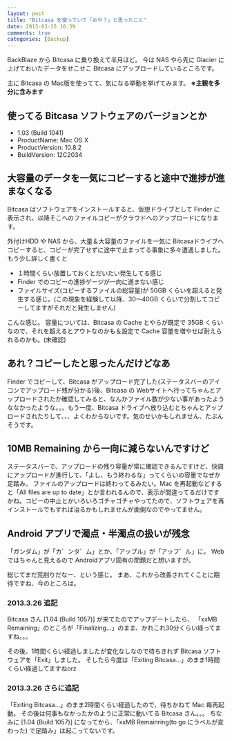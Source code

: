 ```yaml
---
layout: post
title: "Bitcasa を使っていて「おや？」と思ったこと"
date: 2013-03-25 16:39
comments: true
categories: [Backup]
---
```

BackBlaze から Bitcasa に乗り換えて半月ほど。
今は NAS やら先に Glacier に上げておいたデータをせこせこ Bitcasa にアップロードしているところです。
<!--more-->
主に Bitcasa の Mac版を使ってて、気になる挙動を挙げてみます。
**※主観を多分に含みます**

## 使ってる Bitcasa ソフトウェアのバージョンとか
* 1.03 (Build 1041)
* ProductName:	Mac OS X
* ProductVersion:	10.8.2
* BuildVersion:	12C2034

## 大容量のデータを一気にコピーすると途中で進捗が進まなくなる

Bitcasa はソフトウェアをインストールすると、仮想ドライブとして Finder に表示され、以降そこへのファイルコピーがクラウドへのアップロードになります。

外付けHDD や NAS から、大量＆大容量のファイルを一気に Bitcasaドライブへコピーすると、コピーが完了せずに途中で止まってる事象に多々遭遇しました。
もう少し詳しく書くと

* １時間くらい放置しておくとだいたい発生してる感じ
* Finder でのコピーの進捗ゲージが一向に進まない感じ
* ファイルサイズ(コピーするファイルの総容量)が 50GB くらいを超えると発生する感じ。(この現象を経験して以降、30〜40GB くらいで分割してコピーしてますがそれだと発生しません)

こんな感じ。
容量については、Bitcasa の Cache とやらが既定で 35GB くらいなので、それを超えるとアウトなのかも＆設定で Cache 容量を増やせば耐えられるのかも。(未確認)

## あれ？コピーしたと思ったんだけどなあ

Finder でコピーして、Bitcasa がアップロード完了した(ステータスバーのアイコンでアップロード残が分かる)後、Bitcasa の Webサイトへ行ってちゃんとアップロードされたか確認してみると、なんかファイル数が少ない事があったようななかったような。。。もう一度、Bitcasa ドライブへ放り込むとちゃんとアップロードされたりして、、、よくわからないです。気のせいかもしれません、たぶんそうです。

## 10MB Remaining から一向に減らないんですけど

ステータスバーで、アップロードの残り容量が常に確認できるんですけど、快調にアップロードが進行して、「よし、もう終わるな」ってくらいの容量でなぜか足踏み。	ファイルのアップロードは終わってるみたい。Mac を再起動などすると「All files are up to date」とか言われるんので、表示が間違ってるだけですかね。コピーの中止とかいろいろゴチャゴチャやってたので、ソフトウェアを再インストールでもすれば治るかもしれませんが面倒なのでやってません。

## Android アプリで濁点・半濁点の扱いが残念

「ガンダム」が「カ゛ンタ゛ム」とか、「アップル」が「アッフ゜ル」に。
Web ではちゃんと見えるので Androidアプリ固有の問題だと想いますが。


総じてまだ荒削りだなー、という感じ。
まあ、これから改善されてくことに期待ですね、今のところは。

### 2013.3.26 追記
Bitcasa さん [1.04 (Build 1057)] が来てたのでアップデートしたら、
「xxMB Remaining」のところが「Finalizing...」のまま、かれこれ30分くらい経ってますね。。。

その後、1時間くらい経過しましたが変化なしなので待ちきれず Bitcasa ソフトウェアを「Exit」しました。
そしたら今度は「Exiting Bitcasa...」のまま1時間くらい経過してますねorz

### 2013.3.26 さらに追記
「Exiting Bitcasa...」のまま2時間くらい経過したので、待ちかねて Mac 毎再起動。
その後は何事もなかったかのように正常に動いてる Bitcasa さん。。。
ちなみに [1.04 (Build 1057)] になってから、「xxMB Remainring(to go にラベルが変わった) で足踏み」は起こってないです。
